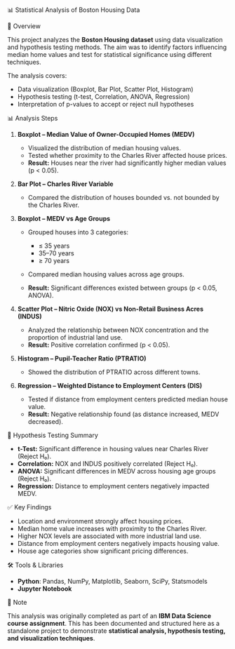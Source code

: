 📊 Statistical Analysis of Boston Housing Data

📌 Overview

This project analyzes the **Boston Housing dataset** using data visualization and hypothesis testing methods. The aim was to identify factors influencing median home values and test for statistical significance using different techniques.

The analysis covers:

* Data visualization (Boxplot, Bar Plot, Scatter Plot, Histogram)
* Hypothesis testing (t-test, Correlation, ANOVA, Regression)
* Interpretation of p-values to accept or reject null hypotheses

📊 Analysis Steps

1. **Boxplot – Median Value of Owner-Occupied Homes (MEDV)**

   * Visualized the distribution of median housing values.
   * Tested whether proximity to the Charles River affected house prices.
   * **Result:** Houses near the river had significantly higher median values (p < 0.05).

2. **Bar Plot – Charles River Variable**

   * Compared the distribution of houses bounded vs. not bounded by the Charles River.

3. **Boxplot – MEDV vs Age Groups**

   * Grouped houses into 3 categories:

     * ≤ 35 years
     * 35–70 years
     * ≥ 70 years
   * Compared median housing values across age groups.
   * **Result:** Significant differences existed between groups (p < 0.05, ANOVA).

4. **Scatter Plot – Nitric Oxide (NOX) vs Non-Retail Business Acres (INDUS)**

   * Analyzed the relationship between NOX concentration and the proportion of industrial land use.
   * **Result:** Positive correlation confirmed (p < 0.05).

5. **Histogram – Pupil-Teacher Ratio (PTRATIO)**

   * Showed the distribution of PTRATIO across different towns.

6. **Regression – Weighted Distance to Employment Centers (DIS)**

   * Tested if distance from employment centers predicted median house value.
   * **Result:** Negative relationship found (as distance increased, MEDV decreased).

📌 Hypothesis Testing Summary

* **t-Test:** Significant difference in housing values near Charles River (Reject H₀).
* **Correlation:** NOX and INDUS positively correlated (Reject H₀).
* **ANOVA:** Significant differences in MEDV across housing age groups (Reject H₀).
* **Regression:** Distance to employment centers negatively impacted MEDV.

✅ Key Findings

* Location and environment strongly affect housing prices.
* Median home value increases with proximity to the Charles River.
* Higher NOX levels are associated with more industrial land use.
* Distance from employment centers negatively impacts housing value.
* House age categories show significant pricing differences.

 🛠️ Tools & Libraries

* **Python**: Pandas, NumPy, Matplotlib, Seaborn, SciPy, Statsmodels
* **Jupyter Notebook**

🔎 Note

This analysis was originally completed as part of an **IBM Data Science course assignment**. This has been documented and structured here as a standalone project to demonstrate **statistical analysis, hypothesis testing, and visualization techniques**.
